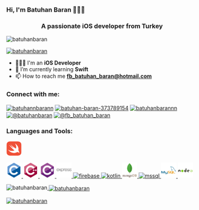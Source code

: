 ### Hi, I'm Batuhan Baran 🙋🏽‍♂️

<h3 align="center">A passionate iOS developer from Turkey</h3>

<p align="left"> <img src="https://komarev.com/ghpvc/?username=batuhanbaran&label=Profile%20views&color=0e75b6&style=flat" alt="batuhanbaran" /> </p>

<p align="left"> <a href="https://github.com/ryo-ma/github-profile-trophy"><img src="https://github-profile-trophy.vercel.app/?username=batuhanbaran" alt="batuhanbaran" /></a> </p>

-  👨🏽‍💻 I'm an **iOS Developer**
- 🌱 I’m currently learning **Swift**
- 📫 How to reach me **fb_batuhan_baran@hotmail.com**

<h3 align="left">Connect with me:</h3>
<p align="left">
<a href="https://twitter.com/batuhannbarann" target="blank"><img align="center" src="https://raw.githubusercontent.com/rahuldkjain/github-profile-readme-generator/master/src/images/icons/Social/twitter.svg" alt="batuhannbarann" height="30" width="40" /></a>
<a href="https://linkedin.com/in/batuhan-baran-373789154" target="blank"><img align="center" src="https://raw.githubusercontent.com/rahuldkjain/github-profile-readme-generator/master/src/images/icons/Social/linked-in-alt.svg" alt="batuhan-baran-373789154" height="30" width="40" /></a>
<a href="https://instagram.com/batuhanbarannn" target="blank"><img align="center" src="https://raw.githubusercontent.com/rahuldkjain/github-profile-readme-generator/master/src/images/icons/Social/instagram.svg" alt="batuhanbarannn" height="30" width="40" /></a>
<a href="https://medium.com/@batuhanbaran" target="blank"><img align="center" src="https://raw.githubusercontent.com/rahuldkjain/github-profile-readme-generator/master/src/images/icons/Social/medium.svg" alt="@batuhanbaran" height="30" width="40" /></a>
<a href="https://www.hackerrank.com/@fb_batuhan_baran" target="blank"><img align="center" src="https://raw.githubusercontent.com/rahuldkjain/github-profile-readme-generator/master/src/images/icons/Social/hackerrank.svg" alt="@fb_batuhan_baran" height="30" width="40" /></a>
</p>

<h3 align="left">Languages and Tools:</h3>
<img src="https://raw.githubusercontent.com/devicons/devicon/master/icons/swift/swift-original.svg" alt="swift" width="40" height="40"/> </a><p align="left"> <a href="https://www.cprogramming.com/" target="_blank"> <img src="https://raw.githubusercontent.com/devicons/devicon/master/icons/c/c-original.svg" alt="c" width="40" height="40"/> </a> <a href="https://www.w3schools.com/cpp/" target="_blank"> <img src="https://raw.githubusercontent.com/devicons/devicon/master/icons/cplusplus/cplusplus-original.svg" alt="cplusplus" width="40" height="40"/> </a> <a href="https://www.w3schools.com/cs/" target="_blank"> <img src="https://raw.githubusercontent.com/devicons/devicon/master/icons/csharp/csharp-original.svg" alt="csharp" width="40" height="40"/> </a> <a href="https://expressjs.com" target="_blank"> <img src="https://raw.githubusercontent.com/devicons/devicon/master/icons/express/express-original-wordmark.svg" alt="express" width="40" height="40"/> </a> <a href="https://firebase.google.com/" target="_blank"> <img src="https://www.vectorlogo.zone/logos/firebase/firebase-icon.svg" alt="firebase" width="40" height="40"/> </a> <a href="https://kotlinlang.org" target="_blank"> <img src="https://www.vectorlogo.zone/logos/kotlinlang/kotlinlang-icon.svg" alt="kotlin" width="40" height="40"/> </a> <a href="https://www.mongodb.com/" target="_blank"> <img src="https://raw.githubusercontent.com/devicons/devicon/master/icons/mongodb/mongodb-original-wordmark.svg" alt="mongodb" width="40" height="40"/> </a> <a href="https://www.microsoft.com/en-us/sql-server" target="_blank"> <img src="https://www.svgrepo.com/show/303229/microsoft-sql-server-logo.svg" alt="mssql" width="40" height="40"/> </a> <a href="https://www.mysql.com/" target="_blank"> <img src="https://raw.githubusercontent.com/devicons/devicon/master/icons/mysql/mysql-original-wordmark.svg" alt="mysql" width="40" height="40"/> </a> <a href="https://nodejs.org" target="_blank"> <img src="https://raw.githubusercontent.com/devicons/devicon/master/icons/nodejs/nodejs-original-wordmark.svg" alt="nodejs" width="40" height="40"/> </a> <a href="https://developer.apple.com/swift/" target="_blank"> 

<p><img align="left" src="https://github-readme-stats.vercel.app/api/top-langs?username=batuhanbaran&show_icons=true&locale=en&layout=compact" alt="batuhanbaran" /></p>

<p>&nbsp;<img align="center" src="https://github-readme-stats.vercel.app/api?username=batuhanbaran&show_icons=true&locale=en" alt="batuhanbaran" /></p>

<p><img align="center" src="https://github-readme-streak-stats.herokuapp.com/?user=batuhanbaran&" alt="batuhanbaran" /></p>
